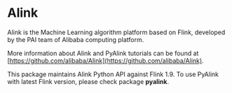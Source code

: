 # Alink

Alink is the Machine Learning algorithm platform based on Flink, developed by the PAI team of Alibaba computing platform.

More information about Alink and PyAlink tutorials can be found at [https://github.com/alibaba/Alink](https://github.com/alibaba/Alink).

This package maintains Alink Python API against Flink 1.9.
To use PyAlink with latest Flink version, please check package **pyalink**.
